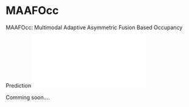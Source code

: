 # MAAFOcc
MAAFOcc: Multimodal Adaptive Asymmetric Fusion Based Occupancy Prediction
![](figs/overview.pdf)


Comming soon....
